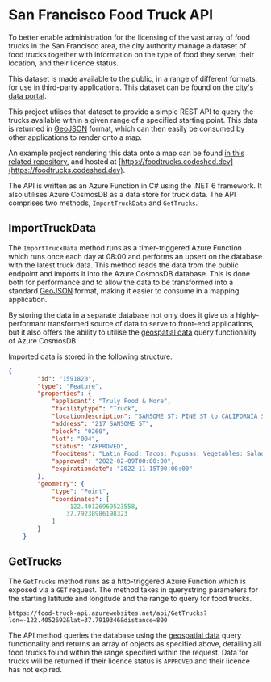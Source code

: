 ﻿# San Francisco Food Truck API

To better enable administration for the licensing of the vast array of food trucks in the San Francisco area, the city authority manage a dataset of food trucks together with information on the type of food they serve, their location, and their licence status.

This dataset is made available to the public, in a range of different formats, for use in third-party applications. This dataset can be found on the [city's data portal](https://data.sfgov.org/Economy-and-Community/Mobile-Food-Facility-Permit/rqzj-sfat/data).

This project utiises that dataset to provide a simple REST API to query the trucks available within a given range of a specified starting point. This data is returned in [GeoJSON](https://datatracker.ietf.org/doc/html/rfc7946) format, which can then easily be consumed by other applications to render onto a map.

An example project rendering this data onto a map can be found [in this related repository](https://github.com/irarainey/food-truck-spa), and hosted at [https://foodtrucks.codeshed.dev](https://foodtrucks.codeshed.dev).

The API is written as an Azure Function in C# using the .NET 6 framework. It also utilises Azure CosmosDB as a data store for truck data. The API comprises two methods, `ImportTruckData` and `GetTrucks`.

## ImportTruckData

The `ImportTruckData` method runs as a timer-triggered Azure Function which runs once each day at 08:00 and performs an upsert on the database with the latest truck data. This method reads the data from the public endpoint and imports it into the Azure CosmosDB database. This is done both for performance and to allow the data to be transformed into a standard [GeoJSON](https://datatracker.ietf.org/doc/html/rfc7946) format, making it easier to consume in a mapping application.

By storing the data in a separate database not only does it give us a highly-performant transformed source of data to serve to front-end applications, but it also offers the ability to utilise the [geospatial data](https://docs.microsoft.com/en-us/azure/cosmos-db/sql/sql-query-geospatial-query) query functionality of Azure CosmosDB.

Imported data is stored in the following structure.

```json
{
        "id": "1591820",
        "type": "Feature",
        "properties": {
            "applicant": "Truly Food & More",
            "facilitytype": "Truck",
            "locationdescription": "SANSOME ST: PINE ST to CALIFORNIA ST (200 - 299)",
            "address": "217 SANSOME ST",
            "block": "0260",
            "lot": "004",
            "status": "APPROVED",
            "fooditems": "Latin Food: Tacos: Pupusas: Vegetables: Salad: Waters: Sodas",
            "approved": "2022-02-09T00:00:00",
            "expirationdate": "2022-11-15T00:00:00"
        },
        "geometry": {
            "type": "Point",
            "coordinates": [
                -122.40126969523558,
                37.79238986198323
            ]
        }
    }
```

## GetTrucks

The `GetTrucks` method runs as a http-triggered Azure Function which is exposed via a `GET` request. The method takes in querystring parameters for the starting latitude and longitude and the range to query for food trucks.

```
https://food-truck-api.azurewebsites.net/api/GetTrucks?lon=-122.4052692&lat=37.7919346&distance=800
```

The API method queries the database using the [geospatial data](https://docs.microsoft.com/en-us/azure/cosmos-db/sql/sql-query-geospatial-query) query functionality and returns an array of objects as specified above, detailing all food trucks found within the range specified within the request. Data for trucks will be returned if their licence status is `APPROVED` and their licence has not expired.
